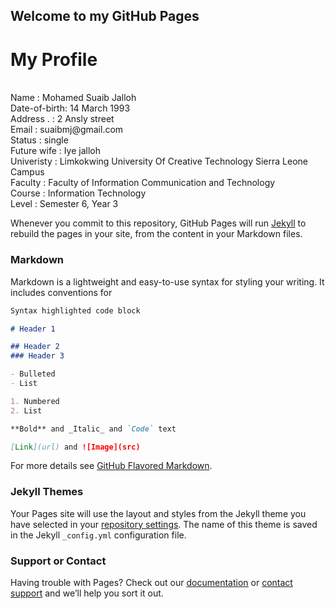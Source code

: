 ## Welcome to my GitHub Pages

<h1>My Profile</h1>
<br>
Name         : Mohamed Suaib Jalloh
<br>
Date-of-birth: 14 March 1993
<br>
Address .    : 2 Ansly street
<br>
Email        : suaibmj@gmail.com
<br>
Status       : single
<br>
Future wife  : Iye jalloh
<br>
Univeristy   : Limkokwing University Of Creative Technology Sierra Leone Campus
<br>
Faculty      : Faculty of Information Communication and Technology
<br>
Course       : Information Technology
<br>
Level        : Semester 6, Year 3


Whenever you commit to this repository, GitHub Pages will run [Jekyll](https://jekyllrb.com/) to rebuild the pages in your site, from the content in your Markdown files.

### Markdown

Markdown is a lightweight and easy-to-use syntax for styling your writing. It includes conventions for

```markdown
Syntax highlighted code block

# Header 1

## Header 2
### Header 3

- Bulleted
- List

1. Numbered
2. List

**Bold** and _Italic_ and `Code` text

[Link](url) and ![Image](src)
```

For more details see [GitHub Flavored Markdown](https://guides.github.com/features/mastering-markdown/).

### Jekyll Themes

Your Pages site will use the layout and styles from the Jekyll theme you have selected in your [repository settings](https://github.com/suaib1993/Hello-Sierra-Leonean/settings). The name of this theme is saved in the Jekyll `_config.yml` configuration file.

### Support or Contact

Having trouble with Pages? Check out our [documentation](https://help.github.com/categories/github-pages-basics/) or [contact support](https://github.com/contact) and we’ll help you sort it out.
